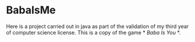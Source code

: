 # BabaIsMe
Here is a project carried out in java as part of the validation of my third year of computer science license. This is a copy of the game * *Baba Is You* *.
